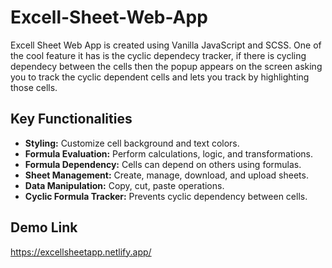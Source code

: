 # Excell-Sheet-Web-App
Excell Sheet Web App is created using Vanilla JavaScript and SCSS. One of the cool feature it has is the cyclic dependecy tracker, if there is cycling dependecy between the cells then the popup appears on the screen asking you to track the cyclic dependent cells and lets you track by highlighting those cells.

## Key Functionalities

- **Styling:** Customize cell background and text colors.
- **Formula Evaluation:** Perform calculations, logic, and transformations.
- **Formula Dependency:** Cells can depend on others using formulas.
- **Sheet Management:** Create, manage, download, and upload sheets.
- **Data Manipulation:** Copy, cut, paste operations.
- **Cyclic Formula Tracker:** Prevents cyclic dependency between cells.

## Demo Link
https://excellsheetapp.netlify.app/
